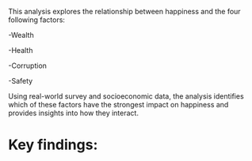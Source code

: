 This analysis explores the relationship between happiness and the four following factors:

-Wealth

-Health

-Corruption

-Safety

Using real-world survey and socioeconomic data, the analysis identifies which of these factors have the strongest impact on happiness and provides insights into how they interact.

# **Key findings**:
